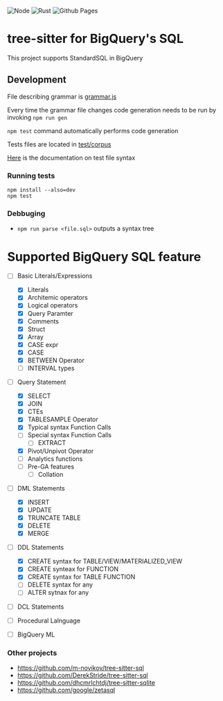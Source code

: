 ![Node](https://github.com/TKNGUE/tree-sitter-sql-bigquery/actions/workflows/node.js.yml/badge.svg)
![Rust](https://github.com/TKNGUE/tree-sitter-sql-bigquery/actions/workflows/rust.yml/badge.svg)
![Github Pages](https://github.com/TKNGUE/tree-sitter-sql-bigquery/actions/workflows/gh-pages.yml/badge.svg)

# tree-sitter for BigQuery's SQL

This project supports StandardSQL in BigQuery

## Development


File describing grammar is [grammar.js](./grammar.js)

Every time the grammar file changes code generation needs to be run by invoking `npm run gen`

`npm test` command automatically performs code generation

Tests files are located in [test/corpus](./test/corpus)

[Here](https://tree-sitter.github.io/tree-sitter/creating-parsers#command-test) is the documentation on test file syntax

### Running tests

```
npm install --also=dev
npm test
```

### Debbuging

- `npm run parse <file.sql>` outputs a syntax tree

# Supported BigQuery SQL feature

- [ ] Basic Literals/Expressions

  - [x] Literals
  - [x] Architemic operators
  - [x] Logical operators
  - [x] Query Paramter
  - [x] Comments
  - [x] Struct
  - [x] Array
  - [x] CASE expr
  - [x] CASE
  - [x] BETWEEN Operator
  - [ ] INTERVAL types

- [ ] Query Statement

  - [x] SELECT
  - [x] JOIN
  - [x] CTEs
  - [x] TABLESAMPLE Operator
  - [x] Typical syntax Function Calls
  - [ ] Special syntax Function Calls
    - [ ] EXTRACT
  - [x] Pivot/Unpivot Operator
  - [ ] Analytics functions
  - [ ] Pre-GA features
    - [ ] Collation

- [ ] DML Statements

  - [x] INSERT
  - [x] UPDATE
  - [x] TRUNCATE TABLE
  - [x] DELETE
  - [x] MERGE

- [ ] DDL Statements

  - [x] CREATE syntax for TABLE/VIEW/MATERIALIZED_VIEW
  - [x] CREATE synteax for FUNCTION
  - [x] CREATE syntax for TABLE FUNCTION
  - [ ] DELETE syntax for any
  - [ ] ALTER sytnax for any

- [ ] DCL Statements
- [ ] Procedural Lalnguage
- [ ] BigQuery ML

### Other projects

- https://github.com/m-novikov/tree-sitter-sql
- https://github.com/DerekStride/tree-sitter-sql
- https://github.com/dhcmrlchtdj/tree-sitter-sqlite
- https://github.com/google/zetasql
